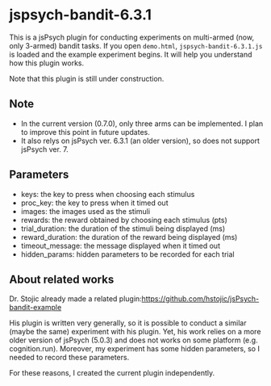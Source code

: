 # jspsych-bandit-6.3.1

This is a jsPsych plugin for conducting experiments on multi-armed (now, only 3-armed) bandit tasks.
If you open `demo.html`, `jspsych-bandit-6.3.1.js` is loaded and the example experiment begins. It will help you understand how this plugin works.

Note that this plugin is still under construction.

## Note
- In the current version (0.7.0), only three arms can be implemented. I plan to improve this point in future updates.
- It also relys on jsPsych ver. 6.3.1 (an older version), so does not support jsPsych ver. 7.

## Parameters
- keys: the key to press when choosing each stimulus
- proc_key: the key to press when it timed out
- images: the images used as the stimuli
- rewards: the reward obtained by choosing each stimulus (pts)
- trial_duration: the duration of the stimuli being displayed (ms)
- reward_duration: the duration of the reward being displayed (ms)
- timeout_message: the message displayed when it timed out
- hidden_params: hidden parameters to be recorded for each trial

## About related works
Dr. Stojic already made a related plugin:https://github.com/hstojic/jsPsych-bandit-example

His plugin is written very generally, so it is possible to conduct a similar (maybe the same) experiment with his plugin. Yet, his work relies on a more older version of jsPsych (5.0.3) and does not works on some platform (e.g. cognition.run). Moreover, my experiment has some hidden parameters, so I needed to record these parameters.

For these reasons, I created the current plugin independently.
